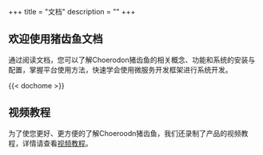 +++
title = "文档"
description = ""
+++

## 欢迎使用猪齿鱼文档

通过阅读文档，您可以了解Choerodon猪齿鱼的相关概念、功能和系统的安装与配置，掌握平台使用方法，快速学会使用微服务开发框架进行系统开发。

{{< dochome >}}

## 视频教程

为了使您更好、更方便的了解Choeroodn猪齿鱼，我们还录制了产品的视频教程，详情请查看[视频教程](./quick-start/video-tutorial/)。